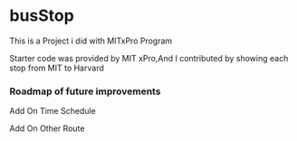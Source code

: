 # busStop
This is a Project i did with MITxPro Program

Starter code was provided by MIT xPro,And I contributed by showing each stop from MIT to Harvard 
### Roadmap of future improvements
Add On Time Schedule

Add On Other Route

